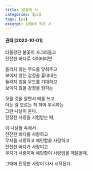 ```yaml
---
title: 10월의 시
categories: [ps]
tags: [ps]
excerpt: 10월에 적은 시
---
```



#### 권태 [2022-10-01]

타올랐던 불꽃이 사그라들고  
잔잔한 바다로 식어버리면  

들리지 않는 무드를 맞춰주고  
보이지 않는 감정을 흉내내는  
들리지 않을 무드를 기대하고  
보이지 않을 감정을 원하는  

모를 것을 알면서 떼를 쓰고  
아는 걸 모르는 척 하며 무시하는  
그런 나날이 온다.  
진정한 사랑을 시험받는 때,  

이 나날들 속에서  
잔잔한 바다를 사랑하고  
무지를 사랑하고 예민함을 사랑하고  
잔잔한 바다가 사랑이고  
무지가 사랑이며 예민함이 사랑임을 깨달을때,  

그때에 진정한 사랑이 다시 시작된다.   

